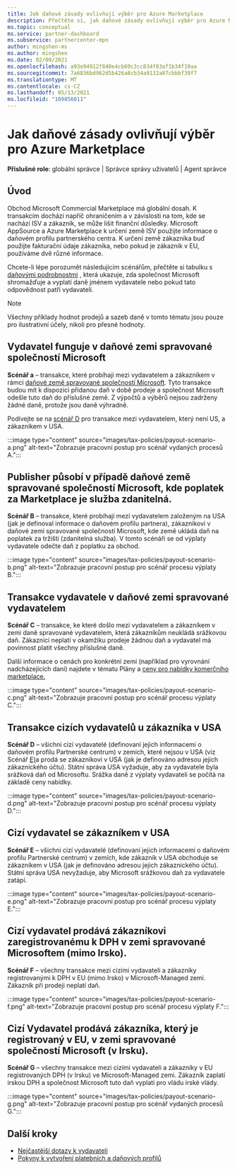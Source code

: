 ```yaml
---
title: Jak daňové zásady ovlivňují výběr pro Azure Marketplace
description: Přečtěte si, jak daňové zásady ovlivňují výběr pro Azure Marketplace.
ms.topic: conceptual
ms.service: partner-dashboard
ms.subservice: partnercenter-mpn
author: mingshen-ms
ms.author: mingshen
ms.date: 02/09/2021
ms.openlocfilehash: a93e94912f840e4cb69c3cc834f03af1b34f19aa
ms.sourcegitcommit: 7a6836bd962d5b426a8cb34a9132a87cbbbf39f7
ms.translationtype: MT
ms.contentlocale: cs-CZ
ms.lasthandoff: 05/13/2021
ms.locfileid: "109856011"
---
```

# <a name="how-tax-policies-affect-payout-for-azure-marketplace"></a>Jak daňové zásady ovlivňují výběr pro Azure Marketplace

**Příslušné role**: globální správce | Správce správy uživatelů | Agent správce

## <a name="introduction"></a>Úvod

Obchod Microsoft Commercial Marketplace má globální dosah. K transakcím dochází napříč ohraničením a v závislosti na tom, kde se nachází ISV a zákazník, se může lišit finanční důsledky. Microsoft AppSource a Azure Marketplace k určení země ISV použijte informace o daňovém profilu partnerského centra. K určení země zákazníka buď použijte fakturační údaje zákazníka, nebo pokud je zákazník v EU, používáme dvě různé informace.

Chcete-li lépe porozumět následujícím scénářům, přečtěte si tabulku s [daňovými podrobnostmi](tax-details-marketplace.md) , která ukazuje, zda společnost Microsoft shromažďuje a vyplatí daně jménem vydavatele nebo pokud tato odpovědnost patří vydavateli.

> [!NOTE]
> Všechny příklady hodnot prodejů a sazeb daně v tomto tématu jsou pouze pro ilustrativní účely, nikoli pro přesné hodnoty.

## <a name="publisher-transacts-in-microsoft-managed-tax-country"></a>Vydavatel funguje v daňové zemi spravované společností Microsoft

**Scénář a** – transakce, které probíhají mezi vydavatelem a zákazníkem v rámci [daňové země spravované společností Microsoft](tax-details-marketplace.md#microsoft-managed-countries). Tyto transakce budou mít k dispozici přidanou daň v době prodeje a společnost Microsoft odešle tuto daň do příslušné země. Z výpočtů a výběrů nejsou zadrženy žádné daně, protože jsou daně výhradně.

Podívejte se na [scénář D](#foreign-publisher-transacts-with-us-customer) pro transakce mezi vydavatelem, který není US, a zákazníkem v USA.

:::image type="content" source="images/tax-policies/payout-scenario-a.png" alt-text="Zobrazuje pracovní postup pro scénář vydaných procesů A.":::

## <a name="publisher-transacts-in-microsoft-managed-tax-country-where-marketplace-fee-is-taxable-service"></a>Publisher působí v případě daňové země spravované společností Microsoft, kde poplatek za Marketplace je služba zdanitelná.

**Scénář B** – transakce, které probíhají mezi vydavatelem založeným na USA (jak je definoval informace o daňovém profilu partnera), zákazníkovi v daňové zemi spravované společností Microsoft, kde země ukládá daň na poplatek za tržišti (zdanitelná služba). V tomto scénáři se od výplaty vydavatele odečte daň z poplatku za obchod.

:::image type="content" source="images/tax-policies/payout-scenario-b.png" alt-text="Zobrazuje pracovní postup pro scénář procesu výplaty B.":::

## <a name="publisher-transacts-in-publisher-managed-tax-country"></a>Transakce vydavatele v daňové zemi spravované vydavatelem

**Scénář C** – transakce, ke které došlo mezi vydavatelem a zákazníkem v zemi daně spravované vydavatelem, která zákazníkům neukládá srážkovou daň. Zákazníci neplatí v okamžiku prodeje žádnou daň a vydavatel má povinnost platit všechny příslušné daně.

Další informace o cenách pro konkrétní zemi (například pro vyrovnání nadcházejících daní) najdete v tématu Plány a [ceny pro nabídky komerčního marketplace.](/azure/marketplace/plans-pricing#custom-prices)

:::image type="content" source="images/tax-policies/payout-scenario-c.png" alt-text="Zobrazuje pracovní postup pro scénář procesu výplaty C.":::

## <a name="foreign-publisher-transacts-with-us-customer"></a>Transakce cizích vydavatelů u zákazníka v USA

**Scénář D** – všichni cizí vydavatelé (definovaní jejich informacemi o daňovém profilu Partnerské centrum) v zemích, které nejsou v USA (viz Scénář [E)](#foreign-publisher-with-a-treaty-transacts-with-us-customer)a prodá se zákazníkovi v USA (jak je definováno adresou jejich zákaznického účtu). Státní správa USA vyžaduje, aby za vydavatele byla srážková daň od Microsoftu. Srážka daně z výplaty vydavateli se počítá na základě ceny nabídky.

:::image type="content" source="images/tax-policies/payout-scenario-d.png" alt-text="Zobrazuje pracovní postup pro scénář procesu výplaty D.":::

## <a name="foreign-publisher-with-a-treaty-transacts-with-us-customer"></a>Cizí vydavatel se zákazníkem v USA

**Scénář E** – všichni cizí vydavatelé (definovaní jejich informacemi o daňovém profilu Partnerské centrum) v zemích, kde zákazník v USA obchoduje se zákazníkem v USA (jak je definováno adresou jejich zákaznického účtu). Státní správa USA nevyžaduje, aby Microsoft srážkovou daň za vydavatele zatápí.

:::image type="content" source="images/tax-policies/payout-scenario-e.png" alt-text="Zobrazuje pracovní postup pro scénář procesu výplaty E.":::

## <a name="foreign-publisher-sells-to-an-eu-vat-registered-customer-in-a-microsoft-managed-country-outside-ireland"></a>Cizí vydavatel prodává zákazníkovi zaregistrovanému k DPH v zemi spravované Microsoftem (mimo Irsko).

**Scénář F** – všechny transakce mezi cizími vydavateli a zákazníky registrovanými k DPH v EU (mimo Irsko) v Microsoft-Managed zemi. Zákazník při prodeji neplatí daň.

:::image type="content" source="images/tax-policies/payout-scenario-f.png" alt-text="Zobrazuje pracovní postup pro scénář procesu výplaty F.":::

## <a name="foreign-publisher-sells-to-an-eu-vat-registered-customer-in-a-microsoft-managed-country-in-ireland"></a>Cizí Vydavatel prodává zákazníka, který je registrovaný v EU, v zemi spravované společností Microsoft (v Irsku).

**Scénář G** – všechny transakce mezi cizími vydavateli a zákazníky v EU registrovaných DPH (v Irsku) ve Microsoft-Managed zemi. Zákazník zaplatí irskou DPH a společnost Microsoft tuto daň vyplatí pro vládu irské vlády.

:::image type="content" source="images/tax-policies/payout-scenario-g.png" alt-text="Zobrazuje pracovní postup pro scénář vydaných procesů G.":::

## <a name="next-steps"></a>Další kroky

- [Nejčastější dotazy k vydavateli](/azure/marketplace/marketplace-faq-publisher-guide)
- [Pokyny k vytvoření platebních a daňových profilů](./set-up-your-payout-account.md?context=%2fazure%2fmarketplace%2fcontext%2fcontext#create-a-payment-profile)